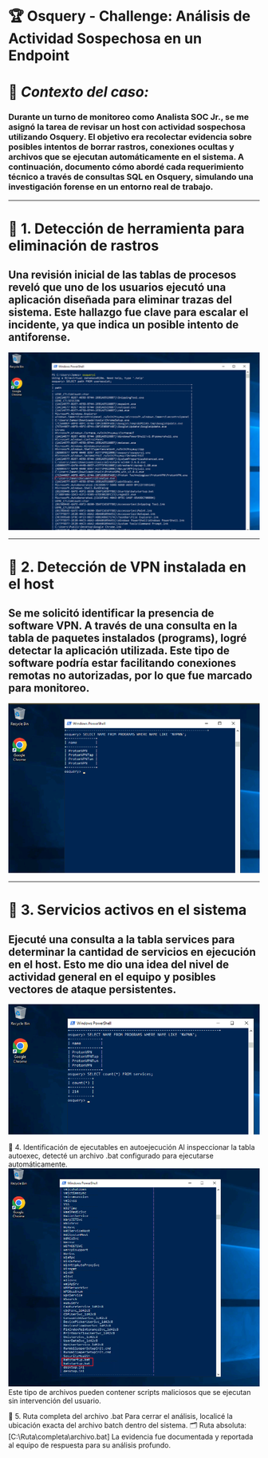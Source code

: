 # 🏆 Osquery - Challenge: Análisis de Actividad Sospechosa en un Endpoint
# 🎯 *Contexto del caso:*

### Durante un turno de monitoreo como Analista SOC Jr., se me asignó la tarea de revisar un host con actividad sospechosa utilizando Osquery. El objetivo era recolectar evidencia sobre posibles intentos de borrar rastros, conexiones ocultas y archivos que se ejecutan automáticamente en el sistema.  A continuación, documento cómo abordé cada requerimiento técnico a través de consultas SQL en Osquery, simulando una investigación forense en un entorno real de trabajo.

---
# 📌 1. Detección de herramienta para eliminación de rastros
## Una revisión inicial de las tablas de procesos reveló que uno de los usuarios ejecutó una aplicación diseñada para eliminar trazas del sistema. Este hallazgo fue clave para escalar el incidente, ya que indica un posible intento de antiforense.
![](https://raw.githubusercontent.com/JoshKxng/SOC-Analyst-TryHackMe/refs/heads/main/imagenes/Osquery/2.png)

---

# 📌 2. Detección de VPN instalada en el host
## Se me solicitó identificar la presencia de software VPN. A través de una consulta en la tabla de paquetes instalados (programs), logré detectar la aplicación utilizada. Este tipo de software podría estar facilitando conexiones remotas no autorizadas, por lo que fue marcado para monitoreo.
![](https://raw.githubusercontent.com/JoshKxng/SOC-Analyst-TryHackMe/refs/heads/main/imagenes/Osquery/3.png)

---

# 📌 3. Servicios activos en el sistema
## Ejecuté una consulta a la tabla services para determinar la cantidad de servicios en ejecución en el host. Esto me dio una idea del nivel de actividad general en el equipo y posibles vectores de ataque persistentes.
![](https://raw.githubusercontent.com/JoshKxng/SOC-Analyst-TryHackMe/refs/heads/main/imagenes/Osquery/4.png)

📌 4. Identificación de ejecutables en autoejecución
Al inspeccionar la tabla autoexec, detecté un archivo .bat configurado para ejecutarse automáticamente.
![](https://raw.githubusercontent.com/JoshKxng/SOC-Analyst-TryHackMe/refs/heads/main/imagenes/Osquery/5a.png)
Este tipo de archivos pueden contener scripts maliciosos que se ejecutan sin intervención del usuario.

📌 5. Ruta completa del archivo .bat
Para cerrar el análisis, localicé la ubicación exacta del archivo batch dentro del sistema.
🗂️ Ruta absoluta: [C:\Ruta\completa\archivo.bat]
La evidencia fue documentada y reportada al equipo de respuesta para su análisis profundo.
